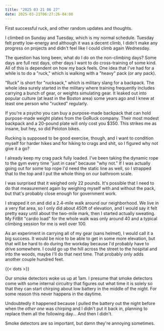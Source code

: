 ```yaml
---
title: "2025 03 21 06 27"
date: 2025-03-21T06:27:26-04:00
---
```


First successful ruck, and other random updates and thoughts.<!--more-->

I climbed on Sunday and Tuesday, which is my normal schedule. Tuesday felt
pretty low-energy and although it was a decent climb, I didn't make any progress
on projects and didn't feel like I could climb again Wednesday.

The question has long been, what do I do on the non-climbing days? Some days are
full rest days, other days I want to do cross-training of some kind. All of this
is dependent on how my back feels. One idea that I've had for a while is to do a
"ruck," which is walking with a "heavy" pack (or any pack).

"Ruck" is short for "rucksack," which is military slang for a backpack. The
whole idea surely started in the military where training frequently includes
carrying a bunch of gear, or weights simulating gear. It leaked out into popular
culture (at least in the Boston area) some years ago and I knew at least one
person who "rucked" regularly.

If you're a psycho you can buy a purpose-made backpack that can hold
purpose-made weight plates from the GoRuck company. Their most modest backpack
and a 20-pound plate will only cost you $350. This strikes me as insane, but
hey, so did Peloton bikes.

Rucking is supposed to be good exercise, though, and I want to condition myself
for harder hikes and for hiking to crags and shit, so I figured why not give it
a go?

I already keep my crag pack fully loaded. I've been taking the dynamic rope to
the gym every time "just in case" because "why not." If I was actually going out
for some top rope I'd need the static line as well, so I strapped that to the
top and I put the whole thing on our bathroom scale.

I was surprised that it weighed only 22 pounds. It's possible that I need to do
that measurement again by weighing myself with and without the pack, but that's
probably close enough for government work.

I strapped it on and did a 2.4-mile walk around our neighborhood. We live in a
very flat area, so I only did about 450ft of elevation, and I would say it felt
pretty easy until about the two-mile mark, then I started actually sweating. My
FitBit "cardio load" for the whole walk was only around 40 and a typical
climbing session for me is well over 100.

As an experiment in carrying all of my gear (sans helmet), I would call it a big
success. It would be nice to be able to get in some more elevation, but that
will be hard to do during the workday because I'd probably have to drive
somewhere. I could go up the hill across the street to the hospital and into the
woods, maybe I'll do that next time. That probably only adds another couple
hundred feet.

{{< dots >}}

Our smoke detectors woke us up at 1am. I presume that smoke detectors come with
some internal circuitry that figures out what time it is solely so that they can
start chirping about low battery in the middle of the night. For some reason
this never happens in the daytime.

Undoubtedly it happened because I pulled the battery out the night before when
the *other one* was chirping and I didn't put it back in, planning to replace
them all the following day... And then I didn't.

Smoke detectors are so important, but damn they're annoying sometimes.
